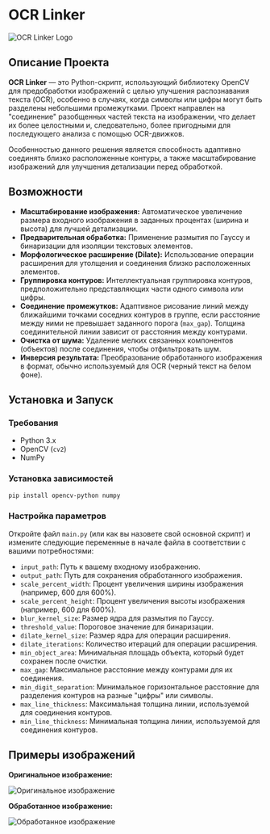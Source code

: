 # OCR Linker

![OCR Linker Logo](https://img.stabilityai.com/assets/stable-diffusion-logo.png)

## Описание Проекта

**OCR Linker** — это Python-скрипт, использующий библиотеку OpenCV для предобработки изображений с целью улучшения распознавания текста (OCR), особенно в случаях, когда символы или цифры могут быть разделены небольшими промежутками. Проект направлен на "соединение" разобщенных частей текста на изображении, что делает их более целостными и, следовательно, более пригодными для последующего анализа с помощью OCR-движков.

Особенностью данного решения является способность адаптивно соединять близко расположенные контуры, а также масштабирование изображений для улучшения детализации перед обработкой.

## Возможности

- **Масштабирование изображения:** Автоматическое увеличение размера входного изображения в заданных процентах (ширина и высота) для лучшей детализации.
- **Предварительная обработка:** Применение размытия по Гауссу и бинаризации для изоляции текстовых элементов.
- **Морфологическое расширение (Dilate):** Использование операции расширения для утолщения и соединения близко расположенных элементов.
- **Группировка контуров:** Интеллектуальная группировка контуров, предположительно представляющих части одного символа или цифры.
- **Соединение промежутков:** Адаптивное рисование линий между ближайшими точками соседних контуров в группе, если расстояние между ними не превышает заданного порога (`max_gap`). Толщина соединительной линии зависит от расстояния между контурами.
- **Очистка от шума:** Удаление мелких связанных компонентов (объектов) после соединения, чтобы отфильтровать шум.
- **Инверсия результата:** Преобразование обработанного изображения в формат, обычно используемый для OCR (черный текст на белом фоне).

## Установка и Запуск

### Требования

- Python 3.x
- OpenCV (`cv2`)
- NumPy

### Установка зависимостей

```bash
pip install opencv-python numpy
```

### Настройка параметров

Откройте файл `main.py` (или как вы назовете свой основной скрипт) и измените следующие переменные в начале файла в соответствии с вашими потребностями:

- `input_path`: Путь к вашему входному изображению.
- `output_path`: Путь для сохранения обработанного изображения.
- `scale_percent_width`: Процент увеличения ширины изображения (например, 600 для 600%).
- `scale_percent_height`: Процент увеличения высоты изображения (например, 600 для 600%).
- `blur_kernel_size`: Размер ядра для размытия по Гауссу.
- `threshold_value`: Пороговое значение для бинаризации.
- `dilate_kernel_size`: Размер ядра для операции расширения.
- `dilate_iterations`: Количество итераций для операции расширения.
- `min_object_area`: Минимальная площадь объекта, который будет сохранен после очистки.
- `max_gap`: Максимальное расстояние между контурами для их соединения.
- `min_digit_separation`: Минимальное горизонтальное расстояние для разделения контуров на разные "цифры" или символы.
- `max_line_thickness`: Максимальная толщина линии, используемой для соединения контуров.
- `min_line_thickness`: Минимальная толщина линии, используемой для соединения контуров.

## Примеры изображений

**Оригинальное изображение:**

![Оригинальное изображение](https://github.com/user-attachments/assets/dccc821f-169d-4d5f-b5fa-630f9d311b28)

**Обработанное изображение:**

![Обработанное изображение](https://github.com/user-attachments/assets/c41863c0-218c-4999-84e9-0509099590a2)
